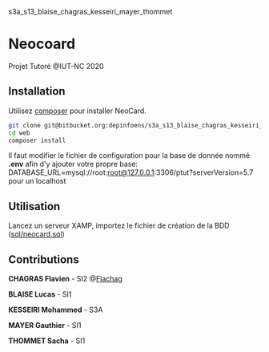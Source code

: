 s3a_s13_blaise_chagras_kesseiri_mayer_thommet
# Neocoard

Projet Tutoré @IUT-NC 2020

## Installation

Utilisez [composer](https://getcomposer.org/) pour installer NeoCard.

```bash
git clone git@bitbucket.org:depinfoens/s3a_s13_blaise_chagras_kesseiri_mayer_thommet.git
cd web
composer install
```

Il faut modifier le fichier de configuration pour la base de donnée nommé **.env** afin d'y ajouter votre propre base:
DATABASE_URL=mysql://root:root@127.0.0.1:3306/ptut?serverVersion=5.7 pour un localhost

## Utilisation

Lancez un serveur XAMP, importez le fichier de création de la BDD ([sql/neocard.sql](https://bitbucket.org/depinfoens/s3a_s13_blaise_chagras_kesseiri_mayer_thommet/src/master/neocard.sql))

## Contributions
**CHAGRAS Flavien** - SI2 @[Flachag](https://bitbucket.org/%7B806fdb70-aa86-4e38-b980-658683b646d7%7D/)

**BLAISE Lucas** - SI1

**KESSEIRI Mohammed** - S3A

**MAYER Gauthier** - SI1

**THOMMET Sacha** - SI1